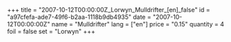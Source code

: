 +++
title = "2007-10-12T00:00:00Z_Lorwyn_Mulldrifter_[en]_false"
id = "a97cfefa-ade7-49f6-b2aa-1118b9db4935"
date = "2007-10-12T00:00:00Z"
name = "Mulldrifter"
lang = ["en"]
price = "0.15"
quantity = 4
foil = false
set = "Lorwyn"
+++
